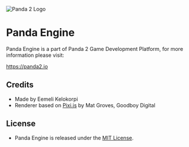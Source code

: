 ![Panda 2 Logo](http://panda2.io/img/logo2.png)

# Panda Engine

Panda Engine is a part of Panda 2 Game Development Platform, for more information please visit:

https://panda2.io

## Credits

- Made by Eemeli Kelokorpi
- Renderer based on [Pixi.js](http://www.pixijs.com) by Mat Groves, Goodboy Digital

## License

- Panda Engine is released under the [MIT License](http://opensource.org/licenses/MIT).

